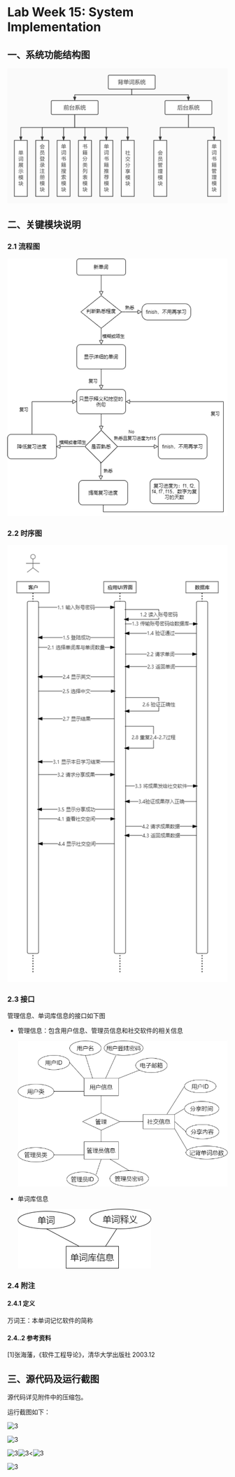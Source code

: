 # Lab Week 15: **System Implementation**



## 一、系统功能结构图

![用户信息](https://github.com/liangrk5/SE-course-project/raw/main/report/lab14/img/1.png)



## 二、关键模块说明

### 2.1 流程图

![image-20220527104041480](img/背单词流程图.png)



### 2.2 时序图

![3](https://github.com/liangrk5/SE-course-project/raw/main/report/lab9/img/%E6%97%B6%E5%BA%8F%E5%9B%BE.png)



### 2.3 接口

管理信息、单词库信息的接口如下图

- 管理信息：包含用户信息、管理员信息和社交软件的相关信息

  ![用户信息](https://github.com/liangrk5/SE-course-project/raw/main/report/lab14/img/%E7%94%A8%E6%88%B7%E4%BF%A1%E6%81%AF.png)

- 单词库信息

  ![单词库](https://github.com/liangrk5/SE-course-project/raw/main/report/lab14/img/%E5%8D%95%E8%AF%8D%E5%BA%93.png)
  
  

### 2.4 附注
#### 2.4.1 定义
万词王：本单词记忆软件的简称

#### 2.4..2 参考资料
[1]张海藩，《软件工程导论》，清华大学出版社 2003.12



## 三、源代码及运行截图

源代码详见附件中的压缩包。

运行截图如下：

![3](index4.png)

![3](index5.png)

![3](login.png)![3](preview4.png)<![3](register1.png)

![3](study3.png)





